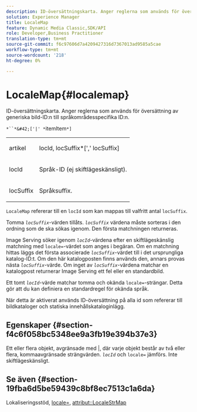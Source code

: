 ```yaml
---
description: ID-översättningskarta. Anger reglerna som används för översättning av generiska bild-ID:n till språkområdesspecifika ID:n.
solution: Experience Manager
title: LocaleMap
feature: Dynamic Media Classic,SDK/API
role: Developer,Business Practitioner
translation-type: tm+mt
source-git-commit: f6c97606d7a4209427316d7367013ad9585a5cae
workflow-type: tm+mt
source-wordcount: '218'
ht-degree: 0%

---
```



# LocaleMap{#localemap}

ID-översättningskarta. Anger reglerna som används för översättning av generiska bild-ID:n till språkområdesspecifika ID:n.

`*``*&#42;['|' *`itemItem`*]`

<table id="simpletable_A6DD1A28F8ED4178A8ADDB2F3AEFC402"> 
 <tr class="strow"> 
  <td class="stentry"> <p><span class="varname"> artikel</span> </p></td> 
  <td class="stentry"> <p><span class="varname"> locId</span>,<span class="varname"> locSuffix</span>*[','<span class="varname"> locSuffix</span>] </p></td> 
 </tr> 
 <tr class="strow"> 
  <td class="stentry"> <p><span class="varname"> locId</span> </p></td> 
  <td class="stentry"> <p>Språk-ID (ej skiftlägeskänsligt). </p></td> 
 </tr> 
 <tr class="strow"> 
  <td class="stentry"> <p><span class="varname"> locSuffix</span> </p></td> 
  <td class="stentry"> <p>Språksuffix. </p></td> 
 </tr> 
</table>

`LocaleMap` refererar till en  `locId` som kan mappas till valfritt antal  `locSuffix`.

Tomma *`locSuffix`*-värden tillåts. *`locSuffix`* värdena måste sorteras i den ordning som de ska sökas igenom. Den första matchningen returneras.

Image Serving söker igenom *`locId`*-värdena efter en skiftlägeskänslig matchning med `locale=`-värdet som anges i begäran. Om en matchning hittas läggs det första associerade *`locSuffix`*-värdet till i det ursprungliga katalog-ID:t. Om den här katalogposten finns används den, annars provas nästa *`locSuffix`*-värde. Om inget av *`locSuffix`*-värdena matchar en katalogpost returnerar Image Serving ett fel eller en standardbild.

Ett tomt *`locId`*-värde matchar tomma och okända `locale=`-strängar. Detta gör att du kan definiera en standardregel för okända språk.

När detta är aktiverat används ID-översättning på alla id som refererar till bildkataloger och statiska innehållskataloginlägg.

## Egenskaper {#section-f4c6f058bc5348ee9a3fb19e394b37e3}

Ett eller flera objekt, avgränsade med |, där varje objekt består av två eller flera, kommaavgränsade strängvärden. *`locId`* och  `locale=` jämförs. Inte skiftlägeskänsligt.

## Se även {#section-19fba6d5be59439c8bf8ec7513c1a6da}

Lokaliseringsstöd, [locale=](../../../../../is-api/http-ref/image-serving-api-ref/c-http-protocol-reference/c-command-reference/r-locale.md#reference-8a846b2fbc004a12821b956ed3b25cfb), [attribut::LocaleStrMap](../../../../../is-api/image-catalog/image-serving-api-ref/c-image-catalog-reference/c-attributes-reference/r-localestrmap.md#reference-98c42070a4bc4baf92537132be2b5b1e)
